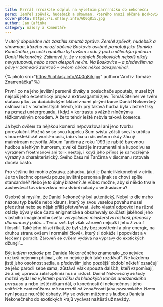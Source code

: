 ```yaml
---
title: Krrrál rrrozkoše odplul na výletním parrrníčku do nekonečna
perex: Zemřel zpěvák, hudebník a showman, kterého mnozí občané Boskovic osobně pamatují jako Daniela Konečného, po celé republice byl ovšem známý jako Daniel Nekonečný.
cover-photo: https://i.ohlasy.info/AQ0q8i5.jpg
author: Jan Bařinka
category: názory a komentáře
---
```


*V úterý dopoledne nás zastihla smutná zpráva. Zemřel zpěvák, hudebník a showman, kterého mnozí občané Boskovic osobně pamatují jako Daniela Konečného, po celé republice byl ovšem známý pod uměleckým jménem Daniel Nekonečný. Zajímavé je, že v rodných Boskovicích nejspíš nikdy nevystupoval, nebo o tom alespoň nevím. Na Boskovice – a především na pávy v zámecké zahradě – ovšem občas někde zavzpomínal.*

{% photo src="https://i.ohlasy.info/AQ0q8i5.jpg" author="Archiv Tomáše Znamenáčka" %}

První, co na jeho jevištní personě diváky a posluchače upoutalo, musel být nejspíš jeho excentrický projev a extravagantní zjev. Tomáš Steiner ve svém statusu píše, že dadaistickými bláznivinami plnými barev Daniel Nekonečný oslňoval už v osmdesátých letech, kdy prý taková hudba byla vlastně taky na pomezí undergroundu, i když v kontrastu s vážně míněným a těžkomyslným proudem. A že to tehdy ještě nebyla taková komerce.

Já bych ovšem za nějakou komerci nepovažoval ani jeho tvorbu porevoluční. Možná se se svou kapelou Šum svistu zčásti svezl s určitou vlnou eklektické world-music, tato vlna u nás ovšem nikdy žádný mainstream netvořila. Album Tančírna z roku 1993 je nabité barevnou hudbou a lehkým humorem, z velké části je instrumentální a kupodivu na výrazném frontmanovi ani tolik nestojí, i když jeho přínos je samozřejmě výrazný a charakteristický. Svého času mi Tančírna v discmanu rotovala docela často.

Pro většinu lidí mohlo zůstávat záhadou, jaký je Daniel Nekonečný v civilu. Je to všechno opravdu pouze jevištní persona a jinak se chová spíše standardně? Nebo je to úplný blázen? Je vůbec možné, aby si někdo trvale zachovával tak obrovskou míru dobré nálady a enthusiasmu?

Osobně si myslím, že Daniel Nekonečný byl autentický. Nebyl to dle mého názoru typ baviče nebo klauna, který by svou veselou povahu musel předstírat nebo se nějak příliš přetvařovat. Jeho vlastní odpovědi na různé otázky bývaly sice často enigmatické a obsahovaly součásti jakéhosi jeho vlastního imaginárního světa: *velvyslanec ministerstva rozkoší*, *přenosný diamantový palác*… Tento svět byl však zároveň nejspíš i jeho životní filosofií. Také jeho blízcí říkají, že byl vždy bezprostřední a plný energie, na druhou stranu ovšem i normální člověk, který si dokáže i popovídat a v lecčems poradit. Zároveň se ovšem vydává na výpravy do exotických džunglí…

Být *králem rozkoše* pro Daniela Nekonečného znamenalo „co nejvíce rozkoší nejenom přijímat, ale co nejvíce jich také rozdávat“. Ne každému jistě jeho osobnost sedla, a především jeho pozdější období někteří označují ze jeho parodii sebe sama, zůstává však spousta dalších, kteří vzpomínají, že z něj opravdu sálal optimismus a radost. Daniel Nekonečný se tedy možná vydal *na výletním parníčku do hlubokých končin amazonského prrralesa* a nebo ještě někam dál, o konečnosti či nekonečnosti jeho vnitřních cest můžeme mít na rozdíl od konečnosti jeho pozemského života nyní pouze neurčité dohady. My se ovšem můžeme s hudbou Daniela Nekonečného do exotických krajů vydávat naštěstí už navždy.
